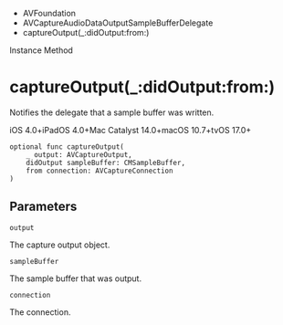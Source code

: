 

- AVFoundation
- AVCaptureAudioDataOutputSampleBufferDelegate
-  captureOutput(\_:didOutput:from:) 

Instance Method

# captureOutput(\_:didOutput:from:)

Notifies the delegate that a sample buffer was written.

iOS 4.0+iPadOS 4.0+Mac Catalyst 14.0+macOS 10.7+tvOS 17.0+

``` source
optional func captureOutput(
    _ output: AVCaptureOutput,
    didOutput sampleBuffer: CMSampleBuffer,
    from connection: AVCaptureConnection
)
```

## Parameters 

`output`  

The capture output object.

`sampleBuffer`  

The sample buffer that was output.

`connection`  

The connection.

